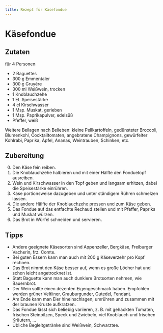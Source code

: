 ```yaml
---
title: Rezept für Käsefondue
---
```


# Käsefondue


## Zutaten

für 4 Personen

- 2 Baguettes
- 300 g Emmentaler
- 300 g Gruyère
- 300 ml Weißwein, trocken
- 1 Knoblauchzehe
- 1 EL Speisestärke
- 4 cl Kirschwasser
- 1 Msp. Muskat, gerieben
- 1 Msp. Paprikapulver, edelsüß
- Pfeffer, weiß

Weitere Beilagen nach Belieben: kleine Pellkartoffeln, gedünsteter Broccoli, Blumenkohl, Cocktailtomaten, angebratene Champignons, gewürfelter Kohlrabi, Paprika, Äpfel, Ananas, Weintrauben, Schinken, etc.


## Zubereitung

0. Den Käse fein reiben.
1. Die Knoblauchzehe halbieren und mit einer Hälfte den Fonduetopf ausreiben.
2. Wein und Kirschwasser in den Topf geben und langsam erhitzen, dabei die Speisestärke einrühren.
3. Käse portionsweise dazugeben und unter ständigem Rühren schmelzen lassen.
4. Die andere Hälfte der Knoblauchzehe pressen und zum Käse geben.
6. Das Fondue auf das entfachte Rechaud stellen und mit Pfeffer, Paprika und Muskat würzen.
7. Das Brot in Würfel schneiden und servieren.


## Tipps

- Andere geeignete Käsesorten sind Appenzeller, Bergkäse, Freiburger Vacherin, frz. Comte.
- Bei guten Essern kann man auch mit 200 g Käseverzehr pro Kopf rechnen.
- Das Brot nimmt den Käse besser auf, wenn es große Löcher hat und schon leicht angetrocknet ist.
- Statt Baguette kann man auch dunklere Brotsorten nehmen, wie Bauernbrot.
- Der Wein sollte einen dezenten Eigengeschmack haben. Empfohlen werden grüner Veltliner, Grauburgunder, Gutedel, Fendant.
- Am Ende kann man Eier hineinschlagen, umrühren und zusammen mit der braunen Kruste aufkratzen.
- Das Fondue lässt sich beliebig variieren, z. B. mit gehackten Tomaten, frischen Steinpilzen, Speck und Zwiebeln, viel Knoblauch und frischen Kräutern, ...
- Übliche Begleitgetränke sind Weißwein, Schwarztee.
